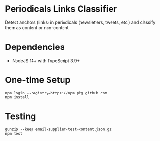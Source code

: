 # Periodicals Links Classifier

Detect anchors (links) in periodicals (newsletters, tweets, etc.) and classify them as content or non-content

# Dependencies

* NodeJS 14+ with TypeScript 3.9+

# One-time Setup

    npm login --registry=https://npm.pkg.github.com
    npm install

# Testing

    gunzip --keep email-supplier-test-content.json.gz
    npm test